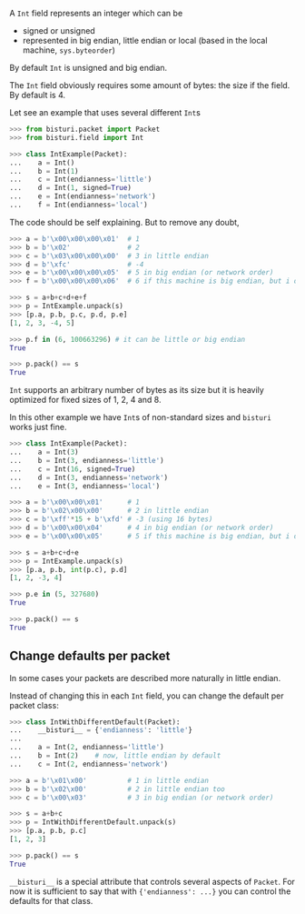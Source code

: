 
A `Int` field represents an integer which can be
 - signed or unsigned
 - represented in big endian, little endian or local
(based in the local machine, `sys.byteorder`)

By default `Int` is unsigned and big endian.

The `Int` field obviously requires some amount of bytes: the size
if the field. By default is 4.

Let see an example that uses several different `Int`s

```python
>>> from bisturi.packet import Packet
>>> from bisturi.field import Int

>>> class IntExample(Packet):
...    a = Int()
...    b = Int(1)
...    c = Int(endianness='little')
...    d = Int(1, signed=True)
...    e = Int(endianness='network')
...    f = Int(endianness='local')
```

The code should be self explaining. But to remove any doubt,

```python
>>> a = b'\x00\x00\x00\x01'  # 1
>>> b = b'\x02'              # 2
>>> c = b'\x03\x00\x00\x00'  # 3 in little endian
>>> d = b'\xfc'              # -4
>>> e = b'\x00\x00\x00\x05'  # 5 in big endian (or network order)
>>> f = b'\x00\x00\x00\x06'  # 6 if this machine is big endian, but i don't know.

>>> s = a+b+c+d+e+f
>>> p = IntExample.unpack(s)
>>> [p.a, p.b, p.c, p.d, p.e]
[1, 2, 3, -4, 5]

>>> p.f in (6, 100663296) # it can be little or big endian
True

>>> p.pack() == s
True
```

`Int` supports an arbitrary number of bytes as its size but it is
heavily optimized for fixed sizes of 1, 2, 4 and 8.

In this other example we have `Int`s of non-standard sizes and `bisturi`
works just fine.

```python
>>> class IntExample(Packet):
...    a = Int(3)
...    b = Int(3, endianness='little')
...    c = Int(16, signed=True)
...    d = Int(3, endianness='network')
...    e = Int(3, endianness='local')

>>> a = b'\x00\x00\x01'      # 1
>>> b = b'\x02\x00\x00'      # 2 in little endian
>>> c = b'\xff'*15 + b'\xfd' # -3 (using 16 bytes)
>>> d = b'\x00\x00\x04'      # 4 in big endian (or network order)
>>> e = b'\x00\x00\x05'      # 5 if this machine is big endian, but i don't know.

>>> s = a+b+c+d+e
>>> p = IntExample.unpack(s)
>>> [p.a, p.b, int(p.c), p.d]
[1, 2, -3, 4]

>>> p.e in (5, 327680)
True

>>> p.pack() == s
True
```

## Change defaults per packet

In some cases your packets are described more naturally in little endian.

Instead of changing this in each `Int` field, you can change the default
per packet class:

```python
>>> class IntWithDifferentDefault(Packet):
...    __bisturi__ = {'endianness': 'little'}
...
...    a = Int(2, endianness='little')
...    b = Int(2)    # now, little endian by default
...    c = Int(2, endianness='network')

>>> a = b'\x01\x00'          # 1 in little endian
>>> b = b'\x02\x00'          # 2 in little endian too
>>> c = b'\x00\x03'          # 3 in big endian (or network order)

>>> s = a+b+c
>>> p = IntWithDifferentDefault.unpack(s)
>>> [p.a, p.b, p.c]
[1, 2, 3]

>>> p.pack() == s
True
```

`__bisturi__` is a special attribute that controls several aspects of
`Packet`. For now it is sufficient to say that
with `{'endianness': ...}` you can control the defaults for that class.
